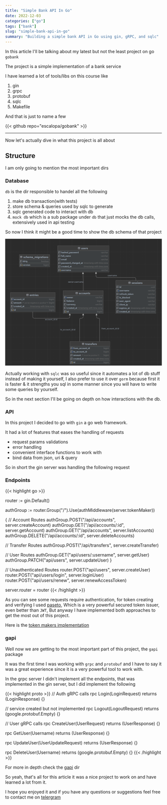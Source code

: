 ```yaml
---
title: "Simple Bank API In Go"
date: 2022-12-03
categories: ["go"]
tags: ["bank"]
slug: "simple-bank-api-in-go"
summary: "Building a simple bank API in Go using gin, gRPC, and sqlc"
---
```


In this article I'll be talking about my latest but not the least project on go `gobank`

The project is a simple implementation of a bank service

I have learned a lot of tools/libs on this course like

1. gin
2. grpc
3. protobuf
4. sqlc
5. Makefile

And that is just to name a few

{{< github repo="escalopa/gobank" >}}

---

Now let's actually dive in what this project is all about

## Structure

I am only going to mention the most important dirs

### Database

`db` is the dir responsible to handel all the following

1. make db transaction(with tests)
2. store schema & queries used by sqlc to generate
3. sqlc generated code to interact with db
4. `mock db` which is a sub package under `db` that just mocks the db calls, extensively used in api testing
  
So now I think it might be a good time to show the db schema of that project

![schema](schema.png)

Actually working with `sqlc` was so useful since it automates a lot of db stuff instead of making it yourself, I also prefer to use it over `gorm` because first it is faster & it strengths you sql in some manner since you will have to write some queries by yourself.

So in the next section I'll be going on depth on how interactions with the db.

### API

In this project I decided to go with `gin` a go web framework.

It had a lot of features that eases the handling of requests

- request params validations
- error handling
- convenient interface functions to work with
- bind data from json, uri & query

So in short the gin server was handling the following request

### Endpoints

{{< highlight go >}}

router := gin.Default()

authGroup := router.Group("/").Use(authMiddleware(server.tokenMaker))

{
  // Account Routes
  authGroup.POST("/api/accounts", server.createAccount)
  authGroup.GET("/api/accounts/:id", server.getAccount)
  authGroup.GET("/api/accounts", server.listAccounts)
  authGroup.DELETE("/api/accounts/:id", server.deleteAccounts)

  // Transfer Routes
  authGroup.POST("/api/transfers", server.createTransfer)

  // User Routes
  authGroup.GET("api/users/:username", server.getUser)
  authGroup.PATCH("api/users", server.updateUser)
}

// Unauthenticated Routes
router.POST("api/users", server.createUser)
router.POST("api/users/login", server.loginUser)
router.POST("api/users/renew", server.renewAccessToken)

server.router = router
{{< /highlight >}}

As you can see some requests require authentication, for token creating and verifying I used [paseto](https://paseto.io/),
Which is a very powerful secured token issuer, even better than `JWT`, But anyway I have implemented both approaches to get the most out of this project.

Here is the [token makers implementation](https://github.com/escalopa/gobank/tree/main/token)

### gapi

Well now we are getting to the most important part of this project, the `gapi` package

It was the first time I was working with `grpc` and `protobuf` and I have to say it was a great experience  since it is a very powerful tool to work with.

In the grpc server I didn't implement all the endpoints, that was implemented in the gin server, but I did implement the following

{{< highlight proto >}}
// Auth gRPC calls
rpc Login(LoginRequest) returns (LoginResponse) {}

// service created but not implemented
rpc Logout(LogoutRequest) returns (google.protobuf.Empty) {}

// User gRPC calls
rpc CreateUser(UserRequest) returns (UserResponse) {}

rpc GetUser(Username) returns (UserResponse) {}

rpc UpdateUser(UserUpdateRequest) returns (UserResponse) {}

rpc DeleteUser(Username) returns (google.protobuf.Empty) {}
{{< /highlight >}}

For more in depth check the [gapi](https://github.com/escalopa/gobank/tree/main/gapi) dir

So yeah, that's all for this article it was a nice project to work on and have learned a lot from it.

I hope you enjoyed it and if you have any questions or suggestions feel free to contact me on [telergram](https://t.me/escalopas)
